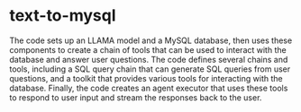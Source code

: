 # text-to-mysql

The code sets up an LLAMA model and a MySQL database, then uses these components to create a chain of tools that can be used to interact with the database and answer user questions. The code defines several chains and tools, including a SQL query chain that can generate SQL queries from user questions, and a toolkit that provides various tools for interacting with the database. Finally, the code creates an agent executor that uses these tools to respond to user input and stream the responses back to the user.
